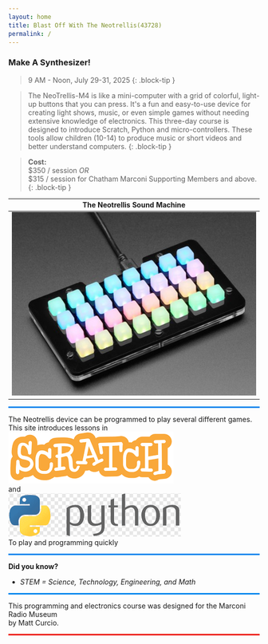 ```yaml
---
layout: home
title: Blast Off With The Neotrellis(43728)
permalink: /
---
```


### Make A Synthesizer!

> 9 AM - Noon, July 29-31, 2025 
{: .block-tip }

> The NeoTrellis-M4 is like a mini-computer with a grid of colorful, light-up buttons that you can press. It's a fun and easy-to-use device for creating light shows, music, or even simple games without needing extensive knowledge of electronics. This three-day course is designed to introduce Scratch, Python and micro-controllers. These tools allow children (10-14) to produce music or short videos and better understand computers.
{: .block-tip }

> **Cost:**  
> \$350 / session *OR*  
> \$315 / session for Chatham Marconi Supporting Members and above.  
{: .block-tip }

| The Neotrellis Sound Machine |
|:-:|
| ![neotrellis](/assets/images/parts/neotrellis.jpg) |

<hr style="background-color: rgb(5, 133, 237); height: 3px;">

The Neotrellis device can be programmed to play several different games.    
This site introduces lessons in  
![Scratch](/assets/images/scratch/scratch-word.png) <br> and <br> ![Python](/assets/images/python/python.word2.small.png)  
To play and programming quickly  

<hr style="background-color: rgb(5, 133, 237); height: 3px;">

**Did you know?**
- *STEM = Science, Technology, Engineering, and Math*

<hr style="background-color: rgb(5, 133, 237); height: 3px;">

This programming and electronics course was designed for the Marconi Radio Museum  
by Matt Curcio.

<hr style="background-color: rgb(237, 24, 5); height: 3px;">

